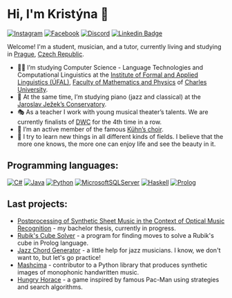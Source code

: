 # Hi, I'm Kristýna 👋

<!---
Kristyna-Harvanova/Kristyna-Harvanova is a ✨ special ✨ repository because its `README.md` (this file) appears on your GitHub profile.
You can click the Preview link to take a look at your changes.

https://ileriayo.github.io/markdown-badges/

https://aleksandarpopovic.com/Easiest-way-to-set-up-your-Github-profile-page/
--->

<!---
[![Instagram Badge](https://img.shields.io/badge/-@kristynaharvanova-purple?style=flat-square&logo=instagram&logoColor=white&link=https://www.instagram.com/kristynaharvanova/)](https://www.instagram.com/kristynaharvanova/)
--->
[![Instagram](https://img.shields.io/badge/@kristynaharvanova-%23E4405F.svg?style=flat-square&logo=Instagram&logoColor=white)](https://www.instagram.com/kristynaharvanova/)
[![Facebook](https://img.shields.io/badge/Kristýna_Harvanová-%231877F2.svg?style=flat-square&logo=Facebook&logoColor=white)](https://www.facebook.com/kristyna.harvanova)
[![Discord](https://img.shields.io/badge/kristynaharvanova-%235865F2.svg?style=flat-square&logo=discord&logoColor=white)](https://www.discordapp.com/users/kristynaharvanova)
[![Linkedin Badge](https://img.shields.io/badge/Kristýna_Harvanová-blue?style=flat&logo=Linkedin&logoColor=white)](https://www.linkedin.com/in/kristýna-harvanová-65588629a)
<!---
[![Gmail Badge](https://img.shields.io/badge/-jessicalim813-c14438?style=flat&logo=Gmail&logoColor=white&link=mailto:jessicalim813@gmail.com)](mailto:jessicalim813@gmail.com)
--->

Welcome! I'm a student, musician, and a tutor, currently living and studying in [Prague](https://en.wikipedia.org/wiki/Prague), [Czech Republic](https://en.wikipedia.org/wiki/Czech_Republic).

- 👩‍💻 I’m studying Computer Science - Language Technologies and Computational Linguistics at the [Institute of Formal and Applied Linguistics (ÚFAL)](https://ufal.mff.cuni.cz), [Faculty of Mathematics and Physics](https://www.mff.cuni.cz/en) of [Charles University](https://cuni.cz/UKEN-1.html).
- 🎹 At the same time, I’m studying piano (jazz and classical) at the [Jaroslav Ježek’s Conservatory](https://www.kjj.cz/).
- 🎭 As a teacher I work with young musical theater’s talents. We are currently finalists of [DWC](https://www.dwcworld.com) for the 4th time in a row.
- 🎤 I’m an active member of the famous [Kühn’s choir](https://www.kuhnchoir.cz/en).
- 💖 I try to learn new things in all different kinds of fields. I believe that the more one knows, the more one can enjoy life and see the beauty in it.


## Programming languages:
[![C#](https://img.shields.io/badge/c%23-%23239120.svg?style=for-the-badge&logo=c-sharp&logoColor=white)](https://dotnet.microsoft.com/en-us/languages/csharp)
[![Java](https://img.shields.io/badge/java-%23ED8B00.svg?style=for-the-badge&logo=openjdk&logoColor=white)](https://www.java.com/en/)
[![Python](https://img.shields.io/badge/python-3670A0?style=for-the-badge&logo=python&logoColor=ffdd54)](https://www.python.org)
[![MicrosoftSQLServer](https://img.shields.io/badge/Microsoft%20SQL%20Server-CC2927?style=for-the-badge&logo=microsoft%20sql%20server&logoColor=white)](https://www.microsoft.com/en-us/sql-server)
[![Haskell](https://img.shields.io/badge/Haskell-5e5086?style=for-the-badge&logo=haskell&logoColor=white)](https://www.haskell.org/)
[![Prolog](https://img.shields.io/badge/Prolog-black?style=for-the-badge)](https://www.swi-prolog.org/)

## Last projects:
- [Postprocessing of Synthetic Sheet Music in the Context of Optical Music Recognition](https://github.com/Kristyna-Harvanova/Bachelor-Thesis) - my bachelor thesis, currently in progress.
- [Rubik's Cube Solver](https://github.com/Kristyna-Harvanova/Non-procedural-Programming/tree/main/_Program) - a program for finding moves to solve a Rubik's cube in Prolog language.
- [Jazz Chord Generator](https://github.com/Kristyna-Harvanova/Jazz-Chord-Generator) - a little help for jazz musicians. I know, we don't want to, but let's go practice!
- [Mashcima](https://github.com/Jirka-Mayer/Mashcima2) - contributor to a Python library that produces synthetic images of monophonic handwritten music.
- [Hungry Horace](https://github.com/Kristyna-Harvanova/Hungry-Horace/tree/main) - a game inspired by famous Pac-Man using strategies and search algorithms.
